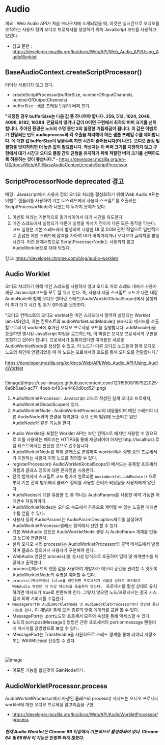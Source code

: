 
# Audio 
개요 : Web Audio API가 처음 브라우저에 소개되었을 때, 이것은 실시간으로 오디오를 조작하는 사용자 정의 오디오 프로세서를 생성하기 위해 JavaScript 코드를 사용하고 있었다. 

- 참고 문헌 : https://developer.mozilla.org/ko/docs/Web/API/Web_Audio_API/Using_AudioWorklet

## BaseAudioContext.createScriptProcessor()
더이상 사용되지 않고 있다.
- createScriptProcessor(bufferSize, numberOfInputChannels, numberOfOutputChannels)
- bufferSize : 샘플 프레임 단위의 버퍼 크기. 

<b>"지정된 경우 bufferSize는 다음 값 중 하나여야 합니다. 256, 512, 1024, 2048, 4096, 8192, 16384. 전달되지 않거나 값이 0이면 구현에서 최적의 버퍼 크기를 선택합니다. 주어진 환경은 노드의 수명 동안 2의 일정한 거듭제곱이 됩니다.
이 값은 이벤트가 전달되는 빈도 audioprocess와 각 호출을 처리해야 하는 샘플 프레임 수를 제어합니다. 에 대한 값 bufferSize이 낮을수록 지연 시간이 줄어듭니다(더 나은). 오디오 끊김 및 결함을 방지하려면 더 높은 값이 필요합니다. 작성자는 이 버퍼 크기를 지정하지 않고 구현에서 대기 시간과 오디오 품질 간의 균형을 유지하기 위해 적절한 버퍼 크기를 선택하도록 허용하는 것이 좋습니다." </b>- https://developer.mozilla.org/en-US/docs/Web/API/BaseAudioContext/createScriptProcessor

## ScriptProcessorNode deprecated 경고
배경 : Javascript에서 사용자 정의 오디오 처리를 활성화하기 위해 Web Audio API는 이벤트 핸들러를 사용하여 기본 UI스레드에서 사용자 스크립트를 호출하는 ScriptProcessorNode가 나왔는데
두가지 문제가 있다.
1. 이벤트 처리는 기본적으로 동기식이어서 대기 시간을 유도한다
2. 메인 스레드에서 실행되기 때문에 실행을 마치기 전까지 다른 모든 동작을 막는다. 코드 실행은 기본 스레드에서 발생하여 다양한 UI 및 DOM 관련 작업으로 일반적으로 혼잡한 메인 스레드에 압력을 가하여 UI가 버벅거리거나 오디오가 글리치를 발생 시킨다.
이런 문제사항으로 ScriptProcessorNode는 사용되지 않고 AudioWorklet으로 대체 되었다.

참고: https://developer.chrome.com/blog/audio-worklet/

## Audio Worklet
오디오 처리하기 위해 메인 스레드를 사용하지 않고 오디오 처리 스레드 내에서 사용자 제공 Javascript코드를 모두 잘 유지 한다. 
즉, 사용자 제공 스크립트 코드가 다른 내장 AudioNode와 함께 오디오 렌더링 스레드(AudioWorkletGlobalScope)에서 실행되어 추가 대기 시간 및 동기 렌더링를 보장한다.
<br>

"오디오 컨텍스트의 오디오 worklet은 메인 스레드에서 떨어져 실행되는 Worklet (en-US)인데, 이는 컨텍스트의 audioWorklet.addModule() (en-US) 메서드를 호출함으로써 이 worklet에 추가된 오디오 프로세싱 코드를 실행합니다. addModule()을 호출하면 명시된 JavaScript 파일을 로드하는데, 이 파일은 오디오 프로세서의 구현을 포함하고 있어야 합니다. 프로세서가 등록되었다면 여러분은 새로운 AudioWorkletNode를 생성할 수 있고, 이 노드가 다른 오디오 노드들과 함게 오디오 노드의 체인에 연결되었을 때 이 노드는 프로세서의 코드를 통해 오디오를 전달합니다." - https://developer.mozilla.org/ko/docs/Web/API/Web_Audio_API/Using_AudioWorklet

<br>
![image](https://user-images.githubusercontent.com/12015609/167522025-6e6b0aa0-ac77-4beb-b493-e4480d0cd521.png)

1. AudioWorkletProcessor : Javascript 코드로 작성된 실제 오디오 프로세서, AudioWorkletGlobalScope에 있다.
2. AudioWorkletNode : AudioWorkletProcessor의 대응물이며 메인 스레드의 다른 AudioNode와의 연결을 처리한다. 주요 전역 범위에 노출되고 일반 AudioNode와 같은 기능을 한다.

- Audio Worklet을 포함한 Worklet API는 보안 컨텍스트 에서만 사용할 수 있으므로 이를 사용하는 페이지는 
HTTPS를 통해 제공되어야 하지만 http://localhost 로컬 테스트에서는 안전한 것으로 간주됩니다.
- AudioWorkletNode를 하위 클래스로 분류하여 worklet에서 실행 중인 프로세서가 지원하는 사용자 지정 노드를 정의할 수 있다.
- registerProcessor() AudioWorkletGlobalScope의 메서드는 등록할 프로세서 이름과 클래스 정의에 대한 문자열을 사용한다.
- 전역 범위에서 스크립트 코드 평가가 완료되면 `AudioWorklet.addModule()` 으로부터 기본 전역 범위에서 클래스 정의를 사용할 준비가 되었음을 사용자에게 알린다.
- AudioNodes에 대한 유용한 것 중 하나는 AudioParams를 사용한 예약 가능한 매개변수 자동화이다.
- AudioWorkletNodes는 오디오 속도에서 자동으로 제어할 수 있는 노출된 매개변수를 얻을 수 있다. 
- 사용자 정의 AudioParams는 AudioParamDesciptors세트를 설정하여 AudioWorkletProcessor클래스 정의에서 선언 할 수 있다.
- 기본 WebAudio 엔진은 AudioWorkletNode 생성 시 AudioParam 개체를 만들고 노드에 연결한다.
- 실제 오디오 처리 process()는 AudioWorkletProcessor의 콜백 메서드에서 발생하며 클래스 정의에서 사용자가 구현해야 한다.
- WebAudio 엔진은 process()를 동시성 방식으로 호출하여 입력 및 매개변수를 제공하고 출력한다.
- process()메서드의 변환 값을 사용하여 개발자가 메모리 공간을 관리할 수 잇도록 AudioWorkletNode의 수명을 제어할 수 잇다.
- `process()메소드에서 false를 리턴하면 프로세서가 비활성 상태로 표시되고 WebAudio 엔진은 더 이상 메소드를 호출하지 않는다. `
프로세서를 활성 상태로 유지하려면 메서드가 true로 반환해야 한다. 그렇지 않으면 노드/프로세서는 결국 시스템에 의해 기비지를 수집한다. 
- `MessagePort는 AudioWorkletNode 및 AudioWorkletProcessor에서 양방향 통신기능을 한다.` 이 채널을 통해 모든 종류의 맞춤 데이터를 교환 할 수 있다.
- MessagePort는 .port노드와 프로세서 모두의 속성을 통해 액세스할 수 있다. 
- 노드의 port.postMessage() 방법은 관련 프로세서의 port.onmessage 핸들러에 메시지를 양방향으로 보낼 수 있다.
- MessagePort는 Transferable을 지원하므로 스레드 경계를 통해 데이터 저장소 또는 WASM모듈을 전송할 수 있다. 
<br/>

![image](https://user-images.githubusercontent.com/12015609/167545354-d5b648cf-872a-484c-a597-9729508cdb93.png)

- 이모든 기능을 합친것이 GainNode이다. 

## AudioWorkletProcessor.process
AudioWorkletProcessor에서 파생된 클래스의 process() 메서드는 오디오 프로세서 worklet에 대한 오디오 프로세싱 알고리즘을 구현.
- https://developer.mozilla.org/ko/docs/Web/API/AudioWorkletProcessor/process

##### 현재 Audio Worklet은 Chrome 66 이상에서 기본적으로 활성화되어 있다. Chrome 64 및 65에서 이 기능은 안정화 되지 않았다.









